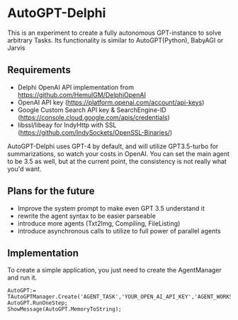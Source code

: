 # AutoGPT-Delphi
This is an experiment to create a fully autonomous GPT-instance to solve arbitrary Tasks. Its functionality is similar to AutoGPT(Python), BabyAGI or Jarvis
## Requirements
  - Delphi OpenAI API implementation from https://github.com/HemulGM/DelphiOpenAI
  - OpenAI API key (https://platform.openai.com/account/api-keys)
  - Google Custom Search API key & SearchEngine-ID (https://console.cloud.google.com/apis/credentials)
  - libssl/libeay for IndyHttp with SSL (https://github.com/IndySockets/OpenSSL-Binaries/)

AutoGPT-Delphi uses GPT-4 by default, and will utilize GPT3.5-turbo for summarizations, so watch your costs in OpenAI. You can set the main agent to be 3.5 as well,
but at the current point, the consistency is not really what you'd want.
## Plans for the future
  - Improve the system prompt to make even GPT 3.5 understand it
  - rewrite the agent syntax to be easier parseable
  - introduce more agents (Txt2Img, Compiling, FileListing)
  - introduce asynchronous calls to utilize to full power of parallel agents
## Implementation

To create a simple application, you just need to create the AgentManager and run it.
```delphi
AutoGPT:= TAutoGPTManager.Create('AGENT_TASK','YOUR_OPEN_AI_API_KEY','AGENT_WORKSPACE_DIRECTORY','GOOGLE_CUSTOM_SEARCH_API_KEY','GOOGLE_CUSTOM_SEARCH_ENGINE_ID',UserCallback);
AutoGPT.RunOneStep;
ShowMessage(AutoGPT.MemoryToString);

```

 
